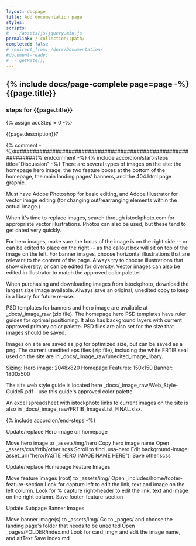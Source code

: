 ```yaml
---
layout: docpage
title: Add documentation page
styles:
scripts:
#  - /assets/js/jquery.min.js
permalink: /:collection/:path/
completed: false
# redirect_from: /docs/Documentation/
#document-ready:
#  - getRate();
---
```


## {% include docs/page-complete page=page -%}{{page.title}}

<h3 class="usa-sr-only">steps for {{page.title}}</h3>
{% assign accStep = 0 -%}

{{page.description}}?

{% comment -%}###############################################################{% endcomment -%}
{% include accordion/start-steps title="Discussion" -%}
There are several types of images on the site: the homepage hero image, the two  feature boxes at the bottom of the homepage, the main landing pages' banners, and the 404.html page graphic.

Must have Adobe Photoshop for basic editing, and Adobe Illustrator for vector image editing (for changing out/rearranging elements within the actual image.)

When it's time to replace images, search through istockphoto.com for appropriate vector illustrations.  Photos can also be used, but these tend to get dated very quickly.  

For hero images, make sure the focus of the image is on the right side -- or can be edited to place on the right -- as the callout box will sit on top of the image on the left.  For banner images, choose horizontal illustrations that are relevant to the content of the page.  Always try to choose illustrations that show diversity, or can be edited for diversity.  Vector images can also be edited in Illustrator to match the approved color palette.

When purchasing and downloading images from istockphoto, download the largest size image available.  Always save an original, unedited copy to keep in a library for future re-use.  

PSD templates for banners and hero image are available at _docs/_image_raw (zip file).  The homepage hero PSD templates have ruler guides for optimal positioning.  It also has background layers with current approved primary color palette.  PSD files are also set for the size that images should be saved.  

Images on site are saved as jpg for optimized size, but can be saved as a png.  The current unedited eps files (zip file), including the white FRTIB seal used on the site are in _docs/_image_raw/unedited_image_libary.  

Sizing:
Hero image: 2048x820
Homepage Features: 150x150
Banner: 1800x500

The site web style guide is located here _docs/_image_raw/Web_Style-GuideR.pdf - use this guide's approved color palette.

An excel spreadsheet with istockphoto links to current images on the site is also in _docs/_image_raw/FRTIB_ImagesList_FINAL.xlsx.


{% include accordion/end-steps -%}

Update/replace Hero image on homepage

Move hero image to _assets/img/hero
Copy hero image name
Open _assets/css/frtib/other.scss
Scroll to find .usa-hero
Edit background-image: asset_url("hero/PASTE HERO IMAGE NAME HERE");
Save other.scss


Update/replace Homepage Feature Images

Move feature images (root) to _assets/img/
Open _includes/home/footer-feature-section
Look for capture left  to edit the link, text and image on the left column.
Look for % capture right-header to edit the link, text and image on the right column.
Save footer-feature-section

Update Subpage Banner Images

Move banner image(s) to _assets/img/
Go to _pages/ and choose the landing page's folder that needs to be unedited
Open _pages/FOLDER/index.md
Look for card_img= and edit the image name, and altText
Save index.md
